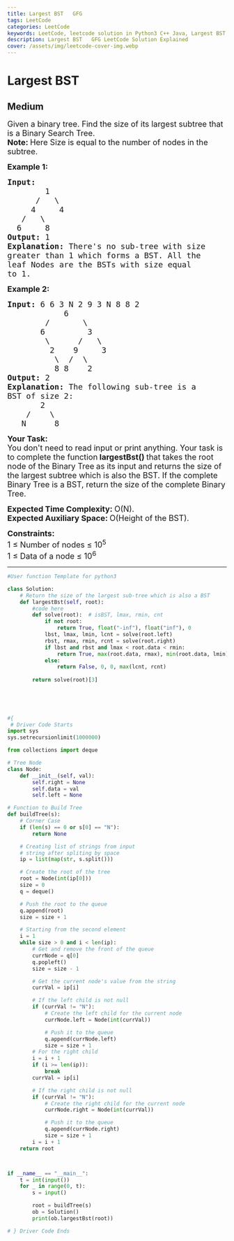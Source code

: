 ```yaml
---
title: Largest BST   GFG
tags: LeetCode
categories: LeetCode
keywords: LeetCode, leetcode solution in Python3 C++ Java, Largest BST - GFG solution
description: Largest BST   GFG LeetCode Solution Explained
cover: /assets/img/leetcode-cover-img.webp
---
```





# Largest BST
## Medium
<div class="problems_problem_content__Xm_eO"><p><span style="font-size:18px">Given a binary tree. Find the size of its largest subtree that is a Binary Search Tree.<br>
<strong>Note: </strong>Here Size is equal to the number of nodes in the subtree.</span></p>

<p><span style="font-size:18px"><strong>Example 1:</strong></span></p>

<pre><span style="font-size:18px"><strong>Input:</strong>
&nbsp;       1
&nbsp;     /   \
&nbsp;    4     4
&nbsp;  /   \
&nbsp; 6     8<strong>
Output: </strong>1<strong>
Explanation: </strong>There's no sub-tree with size
greater than 1 which forms a BST. All the
leaf Nodes are the BSTs with size equal
to 1.</span>
</pre>

<p><span style="font-size:18px"><strong>Example 2:</strong></span></p>

<pre><span style="font-size:18px"><strong>Input: </strong>6 6 3 N 2 9 3 N 8 8 2
&nbsp;           6
&nbsp;       /       \
&nbsp;      6         3
&nbsp;       \      /   \
&nbsp;        2    9     3
&nbsp;         \  /  \
&nbsp;         8 8    2 <strong>
Output: </strong>2<strong>
Explanation: </strong>The following sub-tree is a
BST of size 2:&nbsp;
&nbsp; &nbsp; &nbsp;  2
&nbsp; &nbsp; /&nbsp; &nbsp; \&nbsp;
&nbsp;  N&nbsp; &nbsp; &nbsp; 8</span></pre>

<p><span style="font-size:18px"><strong>Your Task:</strong><br>
You don't need to read input or print anything. Your task is to complete the function</span><span style="font-size:18px"><strong> largestBst()&nbsp;</strong>that takes the root node of the Binary Tree<strong>&nbsp;</strong>as its input&nbsp;and returns the size&nbsp;of the largest subtree which is also the BST. If the complete Binary Tree is a BST, return the size of the complete Binary Tree.&nbsp;</span></p>

<p><span style="font-size:18px"><strong>Expected Time Complexity:&nbsp;</strong>O(N).<br>
<strong>Expected Auxiliary Space:&nbsp;</strong>O(Height of the BST).</span></p>

<p><span style="font-size:18px"><strong>Constraints:</strong><br>
1 ≤ Number of nodes ≤ 10<sup>5</sup><br>
1 ≤ Data of a node ≤ 10<sup>6</sup></span></p>
</div>

---




```python
#User function Template for python3

class Solution:
    # Return the size of the largest sub-tree which is also a BST
    def largestBst(self, root):
        #code here
        def solve(root):  # isBST, lmax, rmin, cnt 
            if not root: 
                return True, float("-inf"), float("inf"), 0
            lbst, lmax, lmin, lcnt = solve(root.left)
            rbst, rmax, rmin, rcnt = solve(root.right)
            if lbst and rbst and lmax < root.data < rmin:
                return True, max(root.data, rmax), min(root.data, lmin), 1 + lcnt + rcnt
            else:
                return False, 0, 0, max(lcnt, rcnt)
        
        return solve(root)[3]
        
        
        


#{ 
 # Driver Code Starts
import sys
sys.setrecursionlimit(1000000)

from collections import deque

# Tree Node
class Node:
    def __init__(self, val):
        self.right = None
        self.data = val
        self.left = None

# Function to Build Tree
def buildTree(s):
    # Corner Case
    if (len(s) == 0 or s[0] == "N"):
        return None

    # Creating list of strings from input
    # string after spliting by space
    ip = list(map(str, s.split()))

    # Create the root of the tree
    root = Node(int(ip[0]))
    size = 0
    q = deque()

    # Push the root to the queue
    q.append(root)
    size = size + 1

    # Starting from the second element
    i = 1
    while size > 0 and i < len(ip):
        # Get and remove the front of the queue
        currNode = q[0]
        q.popleft()
        size = size - 1

        # Get the current node's value from the string
        currVal = ip[i]

        # If the left child is not null
        if (currVal != "N"):
            # Create the left child for the current node
            currNode.left = Node(int(currVal))

            # Push it to the queue
            q.append(currNode.left)
            size = size + 1
        # For the right child
        i = i + 1
        if (i >= len(ip)):
            break
        currVal = ip[i]

        # If the right child is not null
        if (currVal != "N"):
            # Create the right child for the current node
            currNode.right = Node(int(currVal))

            # Push it to the queue
            q.append(currNode.right)
            size = size + 1
        i = i + 1
    return root



if __name__ == "__main__":
    t = int(input())
    for _ in range(0, t):
        s = input()

        root = buildTree(s)
        ob = Solution()
        print(ob.largestBst(root))

# } Driver Code Ends
```
